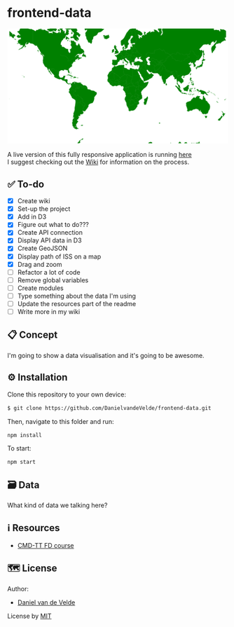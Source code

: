 # frontend-data

<kbd>![Site image](https://raw.githubusercontent.com/DanielvandeVelde/frontend-data/master/hero.svg "Site image")</kbd>

A live version of this fully responsive application is running [here](https://datafish.herokuapp.com/)  
I suggest checking out the [Wiki](https://github.com/DanielvandeVelde/frontend-data/wiki) for information on the process.

## ✅ To-do

- [x] Create wiki
- [x] Set-up the project
- [x] Add in D3
- [x] Figure out what to do???
- [x] Create API connection
- [x] Display API data in D3
- [x] Create GeoJSON
- [x] Display path of ISS on a map
- [x] Drag and zoom
- [ ] Refactor a lot of code
- [ ] Remove global variables
- [ ] Create modules
- [ ] Type something about the data I'm using
- [ ] Update the resources part of the readme
- [ ] Write more in my wiki

## 📋 Concept

I'm going to show a data visualisation and it's going to be awesome.

## ⚙️ Installation

Clone this repository to your own device:

```bash
$ git clone https://github.com/DanielvandeVelde/frontend-data.git
```

Then, navigate to this folder and run:

```bash
npm install
```

To start:

```bash
npm start
```

## 🗃 Data

What kind of data we talking here?

## ℹ️ Resources

- [CMD-TT FD course](https://github.com/cmda-tt/course-21-22/tree/main/fd)

## 🗺️ License

Author:

- [Daniel van de Velde](https://github.com/DanielvandeVelde)

License by
[MIT](https://opensource.org/licenses/MIT)
